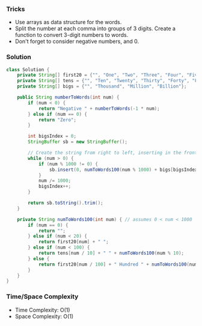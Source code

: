 ### Tricks

- Use arrays as data structure for the words.
- Split the number at each comma into groups of 3 digits. Create a function to convert 3-digit numbers to words.
- Don't forget to consider negative numbers, and 0.

### Solution

```java
class Solution {
    private String[] first20 = {"", "One", "Two", "Three", "Four", "Five", "Six", "Seven", "Eight", "Nine", "Ten", "Eleven", "Twelve", "Thirteen", "Fourteen", "Fifteen", "Sixteen", "Seventeen", "Eighteen", "Nineteen"};
    private String[] tens = {"", "Ten", "Twenty", "Thirty", "Forty", "Fifty", "Sixty", "Seventy", "Eighty", "Ninety"};
    private String[] bigs = {"", "Thousand", "Million", "Billion"};

    public String numberToWords(int num) {
        if (num < 0) {
            return "Negative " + numberToWords(-1 * num);
        } else if (num == 0) {
            return "Zero";
        }

        int bigsIndex = 0;
        StringBuffer sb = new StringBuffer();

        // Create the string from right to left, inserting in the front.
        while (num > 0) {
            if (num % 1000 != 0) {
                sb.insert(0, numToWords100(num % 1000) + bigs[bigsIndex] + " ");
            }
            num /= 1000;
            bigsIndex++;
        }

        return sb.toString().trim();
    }

    private String numToWords100(int num) { // assumes 0 < num < 1000
        if (num == 0) {
            return "";
        } else if (num < 20) {
            return first20[num] + " ";
        } else if (num < 100) {
            return tens[num / 10] + " " + numToWords100(num % 10);
        } else {
            return first20[num / 100] + " Hundred " + numToWords100(num % 100);
        }
    }
}
```

### Time/Space Complexity

- Time Complexity: O(1)
- Space Complexity: O(1)
